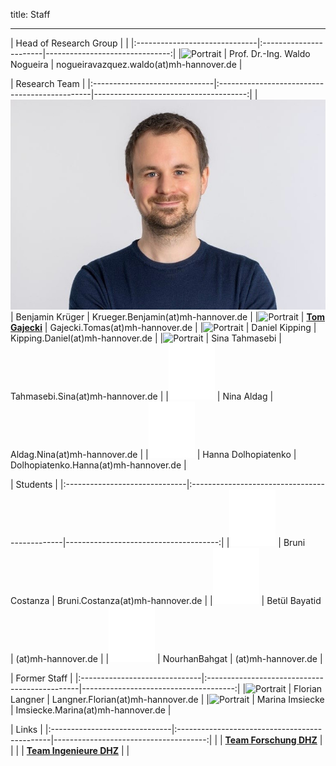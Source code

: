 title: Staff
- - - 
| Head of Research Group                                   |                                      |
|:------------------------------|:-----------------------|-------------------------------:|
|![Portrait](staff/Nogueiraklein.jpg) | Prof. Dr.-Ing. Waldo Nogueira | nogueiravazquez.waldo(at)mh-hannover.de   |
 
| Research Team                                                                                                      |
|:------------------------------|:----------------------------------------------|--------------------------------------:|
|![Portrait](staff/Krueger.jpg) | Benjamin Krüger        | Krueger.Benjamin(at)mh-hannover.de |
|![Portrait](staff/Gajecki.jpg)	| **[Tom Gajecki](https://www.vianna.de/01_workgroups/nogueira/projects/binom.html)**				 | Gajecki.Tomas(at)mh-hannover.de	   |
|![Portrait](staff/Alrutz.jpg)	| Daniel Kipping				 | Kipping.Daniel(at)mh-hannover.de	   |
|![Portrait](staff/Tahmasebi.jpg)	| Sina Tahmasebi 				 | Tahmasebi.Sina(at)mh-hannover.de	   |
|![Portrait](staff/blank.jpg)	| Nina Aldag 				 | Aldag.Nina(at)mh-hannover.de	   |
|![Portrait](staff/blank.jpg)	| Hanna Dolhopiatenko 				 | Dolhopiatenko.Hanna(at)mh-hannover.de	   |



| Students                                                                                                      |
|:------------------------------|:----------------------------------------------|--------------------------------------:|
|![Portrait](staff/blank.jpg)	| Bruni Costanza        | Bruni.Costanza(at)mh-hannover.de	 |
|![Portrait](staff/blank.jpg)	| Betül Bayatid 			 |   (at)mh-hannover.de	 |
|![Portrait](staff/blank.jpg)	| NourhanBahgat		  | 	 (at)mh-hannover.de |



| Former Staff                                                                                                      |
|:------------------------------|:----------------------------------------------|--------------------------------------:|
|![Portrait](staff/Langner.jpg)	| Florian Langner        | Langner.Florian(at)mh-hannover.de	 |
|![Portrait](staff/Imsiecke.jpg)	| Marina Imsiecke 			 | Imsiecke.Marina(at)mh-hannover.de	 |



| Links                                                                                                      |
|:------------------------------|:----------------------------------------------|--------------------------------------:|
| | **[Team Forschung DHZ](https://www.hoerzentrum-hannover.de/wir-ueber-uns/team/forschung/)**    |      |
|	| **[Team Ingenieure DHZ](https://www.hoerzentrum-hannover.de/wir-ueber-uns/team/ingenieure/)** 	|  	   |

